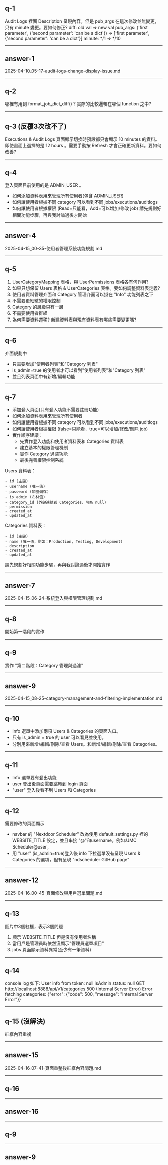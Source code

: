 ## q-1

Audit Logs 裡面 Description 呈現內容。但是 pub_args 在這次修改並無變更，只有 minute 變更。要如何修正?
diff: old val => new val
pub_args: ('first parameter', {'second parameter': 'can be a dict'}) => ['first parameter', {'second parameter': 'can be a dict'}]
minute: */1 => */10

---

## answer-1

2025-04-10_05-17-audit-logs-change-display-issue.md

---

## q-2

哪裡有用到 format_job_dict_diff() ?
實際的比較邏輯在哪個 function 之中?

---

## q-3 (反覆3次改不了)

Executions & Audit Logs 頁面顯示切換時預設都只會顯示 10 minutes 的資料。即使畫面上選擇的是 12 hours 。需要手動按 Refresh 才會正確更新資料。要如何改善?

---

## q-4

登入頁面目前使用的是 ADMIN_USER 。
- 如何添加資料表用來管理所有使用者(包含 ADMIN_USER)
- 如何讓使用者根據不同 category 可以看到不同 jobs/executions/auditlogs
- 如何讓使用者根據權限 (Read=只能看，Add=可以增加/修改 job)
請先規劃好相關功能步驟，再與我討論過後才開始

---

## answer-4

2025-04-15_00-35-使用者管理系統功能規劃.md

---

## q-5

1. UserCategoryMapping 表格，與 UserPermissions 表格各有何作用? 
2. 如果只想保留 Users 表格 & UserCategories 表格。要如何調整資料表定義?
3. 使用者資料管理介面和 Category 管理介面可以掛在 "Info" 功能列表之下
4. 不需要更細緻的權限控制
5. Category 的層級只有一層
6. 不需要使用者群組
7. 為何需要資料遷移? 新建資料表與現有資料表有哪些需要變更嗎?

---

## q-6

介面規劃中
- 只需要增加"使用者列表"和"Category 列表"
- is_admin=true 的使用者才可以看到"使用者列表"和"Category 列表"
- 並且列表頁面中有新增/編輯功能

---

## q-7

- 添加登入頁面(只有登入功能不需要註冊功能)
- 如何添加資料表用來管理所有使用者
- 如何讓使用者根據不同 category 可以看到不同 jobs/executions/auditlogs
- 如何讓使用者根據權限 (false=只能看，true=可以增加/修改/刪除 job)
- 實作順序建議：
	- 先實作登入功能和使用者資料表和 Categories 資料表
	- 建立基本的權限管理機制
	- 實作 Category 過濾功能
	- 最後完善權限控制系統

Users 資料表：
```
- id (主鍵)
- username (唯一值)
- password (加密儲存)
- is_admin (布林值)
- category_id (外鍵連結到 Categories，可為 null)
- permission
- created_at
- updated_at
```

Categories 資料表：
```
- id (主鍵)
- name (唯一值，例如：Production, Testing, Development)
- description
- created_at
- updated_at
```

請先規劃好相關功能步驟，再與我討論過後才開始實作

---

## answer-7

2025-04-15_06-24-系統登入與權限管理規劃.md

---

## q-8

開始第一階段的實作

---

## q-9

實作 "第二階段：Category 管理與過濾"

---

## answer-9

2025-04-15_08-25-category-management-and-filtering-implementation.md

---

## q-10

- Info 選單中添加兩項 Users & Categories 的頁面入口。
- 只有 is_admin = true 的 user 可以看見並使用。
- 分別用來新增/編輯/刪除/查看 Users。和新增/編輯/刪除/查看 Categories。

---

## q-11

- Info 選單要有登出功能
- user 登出後頁面需要跳轉到 login 頁面
- "user" 登入後看不到 Users 和 Categories

---

## q-12

需要修改的頁面顯示

- navbar 的 "Nextdoor Scheduler" 改為使用 default_settings.py 裡的 WEBSITE_TITLE 設定，並且串接 "@"和username。例如:UMC Scheduler@user。
- 用 "user" (is_admin=true)登入後 info 下拉選單沒有呈現 Users & Categories 的選項，但有呈現 "ndscheduler GitHub page"

---

## answer-12

2025-04-16_00-45-頁面修改與用戶選單問題.md

---

## q-13

圖片中3個紅框，表示3個問題
1. 顯示 WEBSITE_TITLE 但是沒有使用者名稱
2. 當用戶是管理員時依然沒顯示"管理員選單項目"
3. jobs 頁面顯示資料異常(至少有一筆資料)

---

## q-14

console log 如下:
User info from token: null
isAdmin status: null
GET http://localhost:8888/api/v1/categories 500 (Internal Server Error)
Error fetching categories: {"error": {"code": 500, "message": "Internal Server Error"}}

---

## q-15 (沒解決)

紅框內容重複

---

## answer-15

2025-04-16_07-41-頁面重整後紅框內容問題.md

---

## q-16

---

## answer-16

---

## q-9

---

## answer-9
